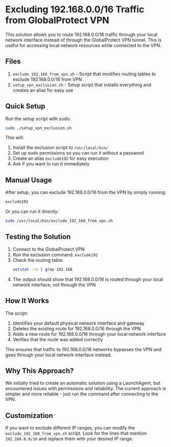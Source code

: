 # Excluding 192.168.0.0/16 Traffic from GlobalProtect VPN

This solution allows you to route 192.168.0.0/16 traffic through your local network interface instead of through the GlobalProtect VPN tunnel. This is useful for accessing local network resources while connected to the VPN.

## Files

1. `exclude_192_168_from_vpn.sh` - Script that modifies routing tables to exclude 192.168.0.0/16 from VPN
2. `setup_vpn_exclusion.sh` - Setup script that installs everything and creates an alias for easy use

## Quick Setup

Run the setup script with sudo:

```bash
sudo ./setup_vpn_exclusion.sh
```

This will:
1. Install the exclusion script to `/usr/local/bin/`
2. Set up sudo permissions so you can run it without a password
3. Create an alias `exclude192` for easy execution
4. Ask if you want to run it immediately

## Manual Usage

After setup, you can exclude 192.168.0.0/16 from the VPN by simply running:

```bash
exclude192
```

Or you can run it directly:

```bash
sudo /usr/local/bin/exclude_192_168_from_vpn.sh
```

## Testing the Solution

1. Connect to the GlobalProtect VPN
2. Run the exclusion command: `exclude192`
3. Check the routing table:
   ```bash
   netstat -rn | grep 192.168
   ```
4. The output should show that 192.168.0.0/16 is routed through your local network interface, not through the VPN

## How It Works

The script:
1. Identifies your default physical network interface and gateway
2. Deletes the existing route for 192.168.0.0/16 through the VPN
3. Adds a new route for 192.168.0.0/16 through your local network interface
4. Verifies that the route was added correctly

This ensures that traffic to 192.168.0.0/16 networks bypasses the VPN and goes through your local network interface instead.

## Why This Approach?

We initially tried to create an automatic solution using a LaunchAgent, but encountered issues with permissions and reliability. The current approach is simpler and more reliable - just run the command after connecting to the VPN.

## Customization

If you want to exclude different IP ranges, you can modify the `exclude_192_168_from_vpn.sh` script. Look for the lines that mention `192.168.0.0/16` and replace them with your desired IP range.
